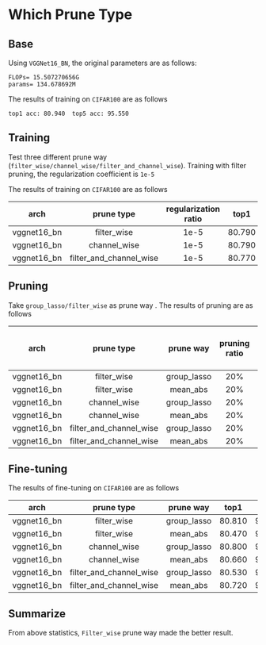 
# Which Prune Type

## Base

Using `VGGNet16_BN`, the original parameters are as follows:

```angular2html
FLOPs= 15.507270656G 
params= 134.678692M 
```

The results of training on `CIFAR100` are as follows

```angular2html
top1 acc: 80.940  top5 acc: 95.550
```

## Training

Test three different prune way (`filter_wise/channel_wise/filter_and_channel_wise`). Training with filter pruning, the regularization coefficient is `1e-5`

The results of training on `CIFAR100` are as follows

|     arch    |       prune  type       | regularization ratio |  top1  |  top5  |
|:-----------:|:-----------------------:|:--------------------:|:------:|:------:|
| vggnet16_bn |       filter_wise       |         1e-5         | 80.790 | 95.310 |
| vggnet16_bn |       channel_wise      |         1e-5         | 80.790 | 95.310 |
| vggnet16_bn | filter_and_channel_wise |         1e-5         | 80.770 | 95.580 |

## Pruning

Take `group_lasso/filter_wise` as prune way . The results of pruning are as follows

|     arch    |        prune type       |  prune way  | pruning ratio | actual pruning ratio | flops/G | model size/MB | Flops after pruning | Model size after pruning |
|:-----------:|:-----------------------:|:-----------:|:-------------:|:--------------------:|:-------:|:-------------:|:-------------------:|:------------------------:|
| vggnet16_bn |       filter_wise       | group_lasso |      20%      |        18.56%        |  15.51  |     134.68    |         7.67        |          130.88          |
| vggnet16_bn |       filter_wise       |   mean_abs  |      20%      |        19.13%        |  15.51  |     134.68    |         9.20        |          129.51          |
| vggnet16_bn |       channel_wise      | group_lasso |      20%      |        18.95%        |  15.51  |     134.68    |         8.21        |          131.26          |
| vggnet16_bn |       channel_wise      |   mean_abs  |      20%      |        19.38%        |  15.51  |     134.68    |         9.57        |          130.53          |
| vggnet16_bn | filter_and_channel_wise | group_lasso |      20%      |        13.91%        |  15.51  |     134.68    |         9.56        |          131.94          |
| vggnet16_bn | filter_and_channel_wise |   mean_abs  |      20%      |        11.29%        |  15.51  |     134.68    |        11.35        |          131.84          |
## Fine-tuning

The results of fine-tuning on `CIFAR100` are as follows

|     arch    |        prune type       |  prune way  |  top1  |  top5  |
|:-----------:|:-----------------------:|:-----------:|:------:|:------:|
| vggnet16_bn |       filter_wise       | group_lasso | 80.810 | 95.090 |
| vggnet16_bn |       filter_wise       |   mean_abs  | 80.470 | 94.940 |
| vggnet16_bn |       channel_wise      | group_lasso | 80.800 | 95.070 |
| vggnet16_bn |       channel_wise      |   mean_abs  | 80.660 | 95.280 |
| vggnet16_bn | filter_and_channel_wise | group_lasso | 80.530 | 95.320 |
| vggnet16_bn | filter_and_channel_wise |   mean_abs  | 80.720 | 95.130 |

## Summarize

From above statistics, `Filter_wise` prune way made the better result.